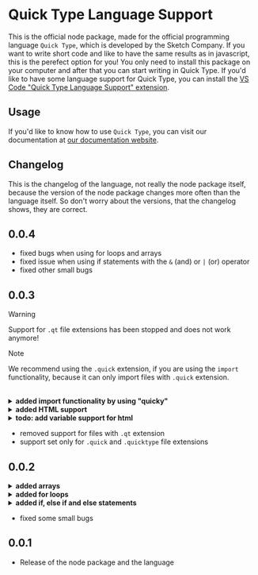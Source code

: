 # Quick Type Language Support

This is the official node package, made for the official programming language `Quick Type`, which is developed by the Sketch Company.
If you want to write short code and like to have the same results as in javascript, this is the perefect option for you!
You only need to install this package on your computer and after that you can start writing in Quick Type.
If you'd like to have some language support for Quick Type, you can install the [VS Code "Quick Type Language Support" extension](https://marketplace.visualstudio.com/items?itemName=SketchCompany.qt-ls-sc).

## Usage
If you'd like to know how to use `Quick Type`, you can visit our documentation at [our documentation website](https://docs.sketch-company.de).

## Changelog
This is the changelog of the language, not really the node package itself, because the version of the node package changes more often than the language itself. So don't worry about the versions, that the changelog shows, they are correct.

## 0.0.4
- fixed bugs when using for loops and arrays
- fixed issue when using if statements with the `&` (and) or `|` (or) operator
- fixed other small bugs

## 0.0.3
> [!WARNING]
> Support for `.qt` file extensions has been stopped and does not work anymore!

> [!NOTE]
> We recommend using the `.quick` extension, if you are using the `import` functionality, because it can only import files with `.quick` extension.

<br>

<details><summary><b>added import functionality by using "quicky"</b></summary><br>

To import a script, use the keyword `quicky` (stands for "quickly import a .quick file") followed by a string with the filename without the `.quick` extension

<br>

`mainScript.quick`
```js
quicky "anotherScript"

log("a variable from antoher script", anotherScript.aVariable)

log("a test function from another script", antoherScript.testFunction())
```

To export data of a script (file), you define a variable at the very end of it.

<br>

`anotherScript.quick`
```js
log("anotherScript: test")

f testFunction(){
   log("anotherScript: testFunction called")
   c testFunctionString = "anotherScript: testFunction called"
}

c aVariable = true
c anotherVariable = "anotherScript: test"

// here we define the varibale to export the data of the script
c export = {
    aVariable,
    testFunction,
    anotherVariable
}
```
</details>

<details><summary><b>added HTML support</b></summary><br>

You can now assign HTML to variables by using the `</>` symbol.

<br>

`htmlSupport.quick`
```html
c html = </>
<html>
    <head>
        <style>
            body{
                background-color: whitesmoke;
                color: black;
                padding: 50px 100px;
                margin: 0;
            }
        </style>
    </head>
    <body onload="test()">
        <h1>Test Website<h1>
        <p>This is an example website<p>
    </body>
    <script>
        function test(){
            alert("test function was called")
        }
    </script>
</html>

log("html", html)
```

This can be used in the future for creating a REST API and sending HTML to the frontend.
That will be possible in future updates of Quick Type.

</details>

<details><summary><b>todo: add variable support for html</b></summary><br>

So you could do something like this

<br>

`future.quick`
```html
c localTime = time()
c html = </>
<html>
    <head>
        <style>
            body{
                background-color: whitesmoke;
                color: black;
                padding: 50px 100px;
                margin: 0;
            }
        </style>
    </head>
    <body onload="test()">
        <h1>Test Website<h1>
        <p>This is an example website<p>

        <!-- example using variables in html -->
        <div>
            <h2>Local Time</h2>
            <p>localTime <!-- The Varibale defined at the top showing the local current time --></p>
        </div>

    </body>
    <script>
        function test(){
            alert("test function was called")
        }
    </script>
</html>

log("html", html)
```
</details>

- removed support for files with `.qt` extension
- support set only for `.quick` and `.quicktype` file extensions

## 0.0.2

<details><summary><b>added arrays</b></summary><br>

You can create an array by using the `[]` brackets like in every other programming language.

<br>

`arrays.quick`
```js
c array = [
    "first string",
    "second string",
    "third string"
]
c array2 = [
    0,
    1,
    2
]
log("array:", array2[0], array[0])
log("array:", array2[1], array[1])
log("array:", array2[2], array[2])
```
</details>

<details><summary><b>added for loops</b></summary><br>

You can use for loops for arrays like this

<br>

`forLoops.quick`
```js
c array = [
    "first string",
    "second string",
    "third string"
]

f readArray(element, i, newArray){ // these arguments are optional but recommended to use for tracking the elements in the array in the index
    log("array element", i, element)
    log("new array:", newArray)

    // do whatever you want to do with the element
} 

for(array, readArray)
```

You can also call a function for multiple times like this

<br>

`forLoops2.quick`
```js
c repetitions = 5

f readArray(i){ // this argument is also optional
    log("called function", i + 1, "times")
} 

for(repetitions, readArray)
```
</details>

<details><summary><b>added if, else if and else statements</b></summary><br>

To use if and else statements, you need to do it like in every other programming language.
Only the `&&` and `||` symbol are diffrent here! You have to use only a single symbol of them.

<br>

`ifAndElseStatements.quick`
```js
c state = true
c number = 2

f checkState(){
    
    // if statement
    if(state == true){
        log("state is true")
    }

    // if, else statement
    if(state != true){
        log("state is false")
    }
    else{
        log("state is true")
    }

    // if, else if, else statement
    if(number == 0){
        log("number is 0")
    }
    else if(number == 1){
        log("number is 1")
    }
    else{
        log("number is", number)
    }

    // if, else if, else statement
    if(number == 0 | number == 1){ // "|" also know as "||" stands for "or" and means that at least on condition has to apply
        log("number is 0 or 1")
    }
    else if(number == 1 & number <= 5){ // "&" also known as "&&" stands for "and" and means that both conditions have to apply
        log("number is 1 or number is 5 or lower")
    }
    else {
        log("idk the number")
    }
}

checkState()
```

You can also use keywords like `is` (equal to `==`), `not` (equal to `!=`), `gt` (stands for "greater than", euqal to `>`), `ls` (stands for "less than", equal to `<`), `ngt` (stands for "not greater than" equal to `!>`), `nls` (stands for "not less than", equal to `!<`), `isgt` (stands for "is equal or greater than", equal to `>=`), `isls` (stands for "is equal or less than", equal to `<=`).



`ifAndElseStatementsWithWords.quick`
```js
c state = true
c number = 2

f checkState(){
    
    // if statement
    if(state is true){
        log("state is true")
    }

    // if, else statement
    if(state not true){
        log("state is false")
    }
    else{
        log("state is true")
    }

    // if, else if, else statement
    if(number is 0){
        log("number is 0")
    }
    else if(number is 1){
        log("number is 1")
    }
    else{
        log("number is", number)
    }

    // if, else if, else statement
    if(number is 0 or number is 1){
        log("number is 0 or 1")
    }
    else if(number is 1 and number isls 5){
        log("number is 1 or number is 5 or lower")
    }
    else {
        log("idk the number")
    }
}

checkState()
```

</details>

- fixed some small bugs

## 0.0.1
- Release of the node package and the language